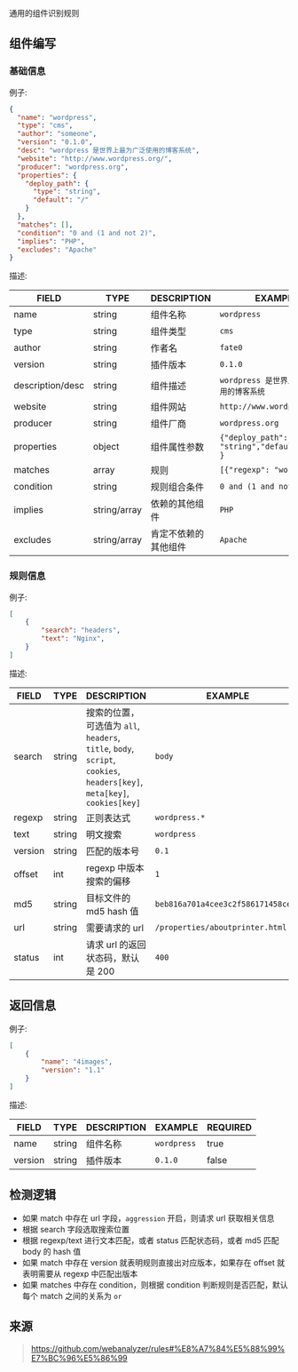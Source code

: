 通用的组件识别规则

## 组件编写

### 基础信息

例子:

```Json
{
  "name": "wordpress",
  "type": "cms",
  "author": "someone",
  "version": "0.1.0",
  "desc": "wordpress 是世界上最为广泛使用的博客系统",
  "website": "http://www.wordpress.org/",
  "producer": "wordpress.org",
  "properties": {
    "deploy_path": {
      "type": "string",
      "default": "/"
    }
  },
  "matches": [],
  "condition": "0 and (1 and not 2)",
  "implies": "PHP",
  "excludes": "Apache"
}
```

描述:

| FIELD            | TYPE         | DESCRIPTION          | EXAMPLE                                               | REQUIRED |
|------------------|--------------|----------------------|-------------------------------------------------------|----------|
| name             | string       | 组件名称             | `wordpress`                                           | true     |
| type             | string       | 组件类型             | `cms`                                                 | true     |
| author           | string       | 作者名               | `fate0`                                               | false    |
| version          | string       | 插件版本             | `0.1.0`                                               | false    |
| description/desc | string       | 组件描述             | `wordpress 是世界上最为广泛使用的博客系统`            | false    |
| website          | string       | 组件网站             | `http://www.wordpress.org/`                           | false    |
| producer         | string       | 组件厂商             | `wordpress.org`                                       | false    |
| properties       | object       | 组件属性参数         | `{"deploy_path": {"type": "string","default": "/"} }` | false    |
| matches          | array        | 规则                 | `[{"regexp": "wordpress"}]`                           | true     |
| condition        | string       | 规则组合条件         | `0 and (1 and not 2)`                                 | false    |
| implies          | string/array | 依赖的其他组件       | `PHP`                                                 | false    |
| excludes         | string/array | 肯定不依赖的其他组件 | `Apache`                                              | false    |

### 规则信息

例子:

```Json
[
    {
        "search": "headers",
        "text": "Nginx",
    }
]

```

描述:

| FIELD   | TYPE   | DESCRIPTION                                                                                                              | EXAMPLE                            |
|---------|--------|--------------------------------------------------------------------------------------------------------------------------|------------------------------------|
| search  | string | 搜索的位置，可选值为 `all`, `headers`, `title`, `body`, `script`, `cookies`, `headers[key]`, `meta[key]`, `cookies[key]` | `body`                             |
| regexp  | string | 正则表达式                                                                                                               | `wordpress.*`                      |
| text    | string | 明文搜索                                                                                                                 | `wordpress`                        |
| version | string | 匹配的版本号                                                                                                             | `0.1`                              |
| offset  | int    | regexp 中版本搜索的偏移                                                                                                  | `1`                                |
| md5     | string | 目标文件的 md5 hash 值                                                                                                   | `beb816a701a4cee3c2f586171458ceec` |
| url     | string | 需要请求的 url                                                                                                           | `/properties/aboutprinter.html`    |
| status  | int    | 请求 url 的返回状态码，默认是 200                                                                                        | `400`                              |

## 返回信息

例子:

```Json
[
    {
        "name": "4images",
        "version": "1.1"
    }
]
```

描述:

| FIELD   | TYPE   | DESCRIPTION | EXAMPLE     | REQUIRED |
|---------|--------|-------------|-------------|----------|
| name    | string | 组件名称    | `wordpress` | true     |
| version | string | 插件版本    | `0.1.0`     | false    |

## 检测逻辑

- 如果 match 中存在 url 字段，`aggression` 开启，则请求 url 获取相关信息
- 根据 search 字段选取搜索位置
- 根据 regexp/text 进行文本匹配，或者 status 匹配状态码，或者 md5 匹配 body 的 hash 值
- 如果 match 中存在 version 就表明规则直接出对应版本，如果存在 offset 就表明需要从 regexp 中匹配出版本
- 如果 matches 中存在 condition，则根据 condition 判断规则是否匹配，默认每个 match 之间的关系为 `or`

## 来源

> https://github.com/webanalyzer/rules#%E8%A7%84%E5%88%99%E7%BC%96%E5%86%99
